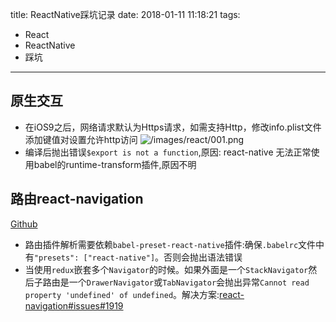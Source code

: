 title: ReactNative踩坑记录
date: 2018-01-11 11:18:21
tags:
- React
- ReactNative
- 踩坑

---

## 原生交互

- 在iOS9之后，网络请求默认为Https请求，如需支持Http，修改info.plist文件添加键值对设置允许http访问
![/images/react/001.png](/images/react/001.png)
- 编译后抛出错误`$export is not a function`,原因: react-native 无法正常使用babel的runtime-transform插件,原因不明

## 路由react-navigation

[Github](https://github.com/react-navigation/react-navigation)

- 路由插件解析需要依赖`babel-preset-react-native`插件:确保`.babelrc`文件中有`"presets": ["react-native"]`。否则会抛出语法错误
- 当使用`redux`嵌套多个`Navigator`的时候。如果外面是一个`StackNavigator`然后子路由是一个`DrawerNavigator`或`TabNavigator`会抛出异常`Cannot read property 'undefined' of undefined`。解决方案:[react-navigation#issues#1919](https://github.com/react-navigation/react-navigation/issues/1919#issuecomment-313060644)
